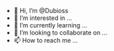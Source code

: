 - 👋 Hi, I’m @Dubioss
- 👀 I’m interested in ...
- 🌱 I’m currently learning ...
- 💞️ I’m looking to collaborate on ...
- 📫 How to reach me ...

<!---
Dubioss/Dubioss is a ✨ special ✨ repository because its `README.md` (this file) appears on your GitHub profile.
You can click the Preview link to take a look at your changes.
--->
